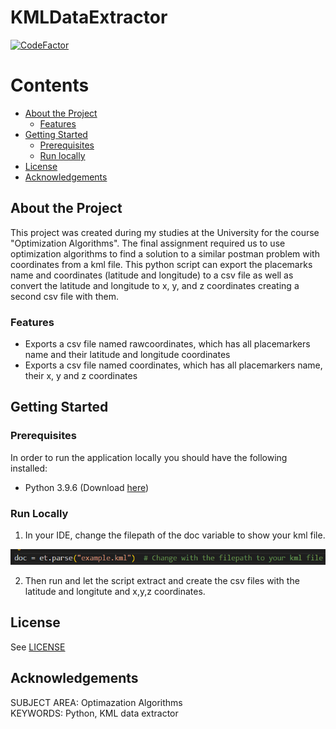 # KMLDataExtractor

<!-- <div>
    <div align="center">
        <img src="https://www.ihu.edu.gr/images/logos/IHU_logo_blue_en.jpg" alt="International Hellenic University logo" width="auto", height="200">
    </div>
<br> -->

[![CodeFactor](https://www.codefactor.io/repository/github/panagiotis-sklidas/kmldataextractor/badge?s=d0699cef9b9fb2d401535093cf0e6cbe8a2fba55)](https://www.codefactor.io/repository/github/panagiotis-sklidas/kmldataextractor)

</div>

<!-- Contents -->
# Contents

- [About the Project](#about-the-project)
  * [Features](#features)
- [Getting Started](#getting-started)
  * [Prerequisites](#prerequisites)
  * [Run locally](#run-locally)
  <!-- * [Usage](#usage) -->
- [License](#license)
- [Acknowledgements](#acknowledgements)

<!-- About the Project -->
## About the Project
This project was created during my studies at the University for the course "Optimization Algorithms". The final assignment required us to use optimization algorithms to find a solution to a similar postman problem with coordinates from a kml file. This python script can export the placemarks name and coordinates (latitude and longitude) to a csv file as well as convert the latitude and longitude to x, y, and z coordinates creating a second csv file with them.

<!-- Features -->
### Features
 * Exports a csv file named rawcoordinates, which has all placemarkers name and their latitude and longitude coordinates
 * Exports a csv file named coordinates, which has all placemarkers name, their x, y and z coordinates

<!-- Getting Started -->
## Getting Started

<!-- Prerequisites -->
### Prerequisites

In order to run the application locally you should have the following installed:
* Python 3.9.6 (Download [here](https://www.python.org/downloads/release/python-396/))

<!-- Run Locally-->
### Run Locally
1) In your IDE, change the filepath of the doc variable to show your kml file.
<div>
  <img src="images/KMLdoc.png" alt="" width="auto", height="auto">
</div>

2) Then run and let the script extract and create the csv files with the latitude and longitute and x,y,z coordinates.

<!-- Usage -->
<!-- ## Usage -->


<!-- License -->
## License
See [LICENSE](https://github.com/Panagiotis-Sklidas/KMLDataExtractor/blob/main/LICENSE)

<!-- Acknowledgments-->
## Acknowledgements
SUBJECT AREA: Optimazation Algorithms
<br>
KEYWORDS: Python, KML data extractor
